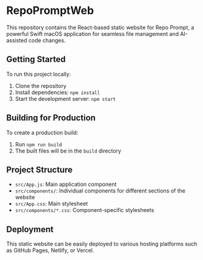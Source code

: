 # RepoPromptWeb

This repository contains the React-based static website for Repo Prompt, a powerful Swift macOS application for seamless file management and AI-assisted code changes.

## Getting Started

To run this project locally:

1. Clone the repository
2. Install dependencies: `npm install`
3. Start the development server: `npm start`

## Building for Production

To create a production build:

1. Run `npm run build`
2. The built files will be in the `build` directory

## Project Structure

- `src/App.js`: Main application component
- `src/components/`: Individual components for different sections of the website
- `src/App.css`: Main stylesheet
- `src/components/*.css`: Component-specific stylesheets

## Deployment

This static website can be easily deployed to various hosting platforms such as GitHub Pages, Netlify, or Vercel.